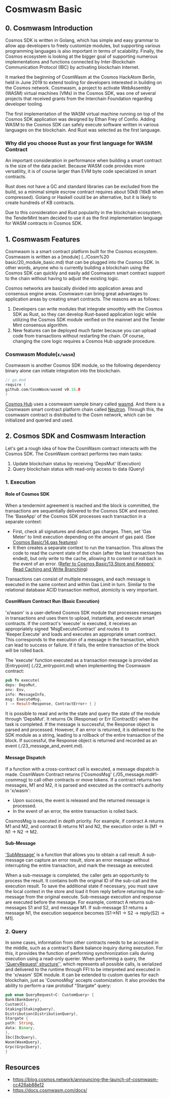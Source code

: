 # Cosmwasm Basic

## 0. Cosmwasm Introduction
Cosmos SDK is written in Golang, which has simple and easy grammar to allow app developers to freely customize modules, but supporting various programming languages is also important in terms of scalability. Finally, the Cosmos ecosystem is looking at the bigger goal of supporting numerous implementations and functions connected by Inter-Blockchain Communication Protocol (IBC) by activating blockchain Internet.

It marked the beginning of CosmWasm at the Cosmos HackAtom Berlin, held in June 2019 to extend tooling for developers interested in building on the Cosmos network. Cosmwasm, a project to activate WebAssembly (WASM) virtual machines (VMs) in the Cosmos SDK, was one of several projects that received grants from the Interchain Foundation regarding developer tooling.

The first implementation of the WASM virtual machine running on top of the Cosmos SDK application was designed by Ethan Frey of Confio. Adding WASM to the Cosmos SDK can safely execute software written in various languages on the blockchain. And Rust was selected as the first language.

### Why did you choose Rust as your first language for WASM Contract
An important consideration in performance when building a smart contract is the size of the data packet. Because WASM code provides more versatility, it is of course larger than EVM byte code specialized in smart contracts.

Rust does not have a GC and standard libraries can be excluded from the build, so a minimal simple escrow contract requires about 50kB (16kB when compressed). Golang or Haskell could be an alternative, but it is likely to create hundreds of KB contracts.

Due to this consideration and Rust popularity in the blockchain ecosystem, the TenderMint team decided to use it as the first implementation language for WASM contracts in Cosmos SDK.

## 1. Cosmwasm Features
Cosmwasm is a smart contract platform built for the Cosmos ecosystem. Cosmwasm is written as a [module] (../Cosm%20 basic/20_module_basic.md) that can be plugged into the Cosmos SDK. In other words, anyone who is currently building a blockchain using the Cosmos SDK can quickly and easily add Cosmwasm smart contract support to the chain without having to adjust the existing logic.

Cosmos networks are basically divided into application areas and consensus engine areas. Cosmwasm can bring great advantages to application areas by creating smart contracts. The reasons are as follows:
1. Developers can write modules that integrate smoothly with the Cosmos SDK as Rust, so they can develop Rust-based application logic while utilizing the Cosmos SDK module verified on the mainnet and the Tender Mint consensus algorithm.
2. New features can be deployed much faster because you can upload code from transactions without restarting the chain. Of course, changing the core logic requires a Cosmos Hub upgrade procedure.

### Cosmwasm Module(`x/wasm`)
Cosmwasm is another Cosmos SDK module, so the following dependency binary alone can initiate integration into the blockchain.
```go
// go.mod
require (
github.com/CosmWasm/wasmd v0.16.0
)
```

[Cosmos Hub](https://github.com/cosmos/gaia/blob/main/app/modules.go#L65) uses a cosmwasm sample binary called [wasmd](https://github.com/CosmWasm/wasmd). And there is a Cosmwasm smart contract platform chain called [Neutron](https://www.neutron.org/). Through this, the cosmwasm contract is distributed to the Cosm network, which can be initialized and queried and used.


## 2. Cosmos SDK and Cosmwasm Interaction
Let's get a rough idea of how the CosmWasm contract interacts with the Cosmos SDK. The CosmWasm contract performs two main tasks:
1. Update blockchain status by receiving 'DepsMut' (Execution)
2. Query blockchain status with read-only access to data (Query)

### 1. Execution
#### Role of Cosmos SDK
When a tendermint agreement is reached and the block is committed, the transactions are sequentially delivered to the Cosmos SDK and executed. The 'BaseApp' of the Cosmos SDK processes each transaction in a separate context:
- First, check all signatures and deduct gas charges. Then, set 'Gas Meter' to limit execution depending on the amount of gas paid. (See [Cosmos Basic/14.gas features](../Cosmos%20Basic/14_rpc_basic.md))
- It then creates a separate context to run the transaction. This allows the code to read the current state of the chain (after the last transaction has ended), but only write to the cache, allowing it to commit or roll back in the event of an error. ([Refer to Cosmos Basic/13.Store and Keepers' Read Caching and Write Branching](../Cosmos%20Basic/13_store_and_keepers.md))

Transactions can consist of multiple messages, and each message is executed in the same context and within Gas Limit in turn. Similar to the relational database ACID transaction method, atomicity is very important.

#### CosmWasm Contract Run (Basic Execution)
'x/wasm' is a user-defined Cosmos SDK module that processes messages in transactions and uses them to upload, instantiate, and execute smart contracts. If the contract's 'execute' is executed, it receives an appropriately signed 'MsgExecuteContract' and routes it to 'Keeper.Execute' and loads and executes an appropriate smart contract. This corresponds to the execution of a message in the transaction, which can lead to success or failure. If it fails, the entire transaction of the block will be rolled back.

The 'execute' function executed as a transaction message is provided as [Entrypoint] (./22_entrypoint.md) when implementing the Cosmwasm contract:
```rust
pub fn execute(
deps: DepsMut,
env: Env,
info: MessageInfo,
msg: ExecuteMsg,
) -> Result<Response, ContractError> { }
```

It is possible to read and write the state and query the state of the module through 'DepsMut'. It returns Ok (Response) or Err (ContractEr) when the task is completed. If the message is successful, the Response object is parsed and processed. However, if an error is returned, it is delivered to the SDK module as a string, leading to a rollback of the entire transaction of the block. If successful, the Response object is returned and recorded as an event (./23_message_and_event.md).

#### Message Dispatch
If a function with a cross-contract call is executed, a message dispatch is made. CosmWasm Contract returns ['CosmosMsg' (./05_message.md#1-cosmmsg) to call other contracts or move tokens. If a contract returns two messages, M1 and M2, it is parsed and executed as the contract's authority in 'x/wasm':
- Upon success, the event is released and the returned message is processed.
- In the event of an error, the entire transaction is rolled back.

CosmosMsg is executed in depth priority. For example, if contract A returns M1 and M2, and contract B returns N1 and N2, the execution order is [M1 -> N1 -> N2 -> M2.

#### Sub-Message
['SubMessage'](./05_message.md#2-submessages) is a function that allows you to obtain a call result. A sub-message can capture an error result, store an error message without interrupting the entire transaction, and mark the message as executed.

When a sub-message is completed, the caller gets an opportunity to process the result. It contains both the original ID of the sub-call and the execution result. To save the additional state if necessary, you must save the local context in the store and load it from reply before returning the sub-message from the original execute. Sub-message execution and response are executed before the message. For example, contract A returns sub-messages S1 and S2, and message M1. If sub-message S1 returns a message N1, the execution sequence becomes [S1->N1 -> S2 -> reply(S2) -> M1].

### 2. Query
In some cases, information from other contracts needs to be accessed in the middle, such as a contract's Bank balance inquiry during execution. For this, it provides the function of performing synchronization calls during execution using a read-only querier. When performing a query, the ['QueryRequest' structure'](https://github.com/CosmWasm/cosmwasm/blob/main/packages/std/src/query/mod.rs#L43-L71)', which represents all possible calls, is serialized and delivered to the runtime through FFI to be interpreted and executed in the 'x/wasm' SDK module. It can be extended to custom queries for each blockchain, just as 'CosmosMsg' accepts customization. It also provides the ability to perform a raw protobuf "Stargate" query:
```rust
pub enum QueryRequest<C: CustomQuery> {
Bank(BankQuery),
Custom(C),
Staking(StakingQuery),
Distribution(DistributionQuery),
Stargate {
path: String,
data: Binary,
},
Ibc(IbcQuery),
Wasm(WasmQuery),
Grpc(GrpcQuery),
}
```

## Resources
- https://blog.cosmos.network/announcing-the-launch-of-cosmwasm-cc426ab88e12
- https://docs.cosmwasm.com/docs/